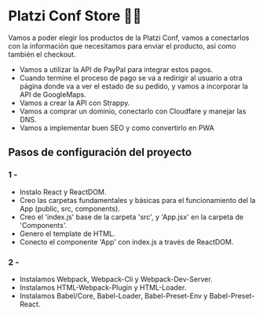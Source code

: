 # Platzi Conf Store 🚀📱


Vamos a poder elegir los productos de la Platzi Conf, vamos a conectarlos con la información que necesitamos para enviar el producto, así como también el checkout.

* Vamos a utilizar la API de PayPal para integrar estos pagos.
* Cuando termine el proceso de pago se va a redirigir al usuario a otra página donde va a ver el estado de su pedido, y vamos a incorporar la API de GoogleMaps.
* Vamos a crear la API con Strappy.
* Vamos a comprar un dominio, conectarlo con Cloudfare y manejar las DNS.
* Vamos a implementar buen SEO y como convertirlo en PWA



## Pasos de configuración del proyecto

### 1 -

* Instalo React y ReactDOM.
* Creo las carpetas fundamentales y básicas para el funcionamiento del la App (public, src, components).
* Creo el 'index.js' base de la carpeta 'src', y 'App.jsx' en la carpeta de 'Components'.
* Genero el template de HTML.
* Conecto el componente 'App' con index.js a través de ReactDOM.

### 2 -

* Instalamos Webpack, Webpack-Cli y Webpack-Dev-Server.
* Instalamos HTML-Webpack-Plugin y HTML-Loader.
* Instalamos Babel/Core, Babel-Loader, Babel-Preset-Env y Babel-Preset-React. 